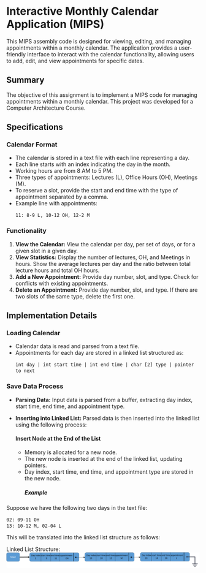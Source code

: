 # Interactive Monthly Calendar Application (MIPS)

This MIPS assembly code is designed for viewing, editing, and managing appointments within a monthly calendar. The application provides a user-friendly interface to interact with the calendar functionality, allowing users to add, edit, and view appointments for specific dates.

## Summary
The objective of this assignment is to implement a MIPS code for managing appointments within a monthly calendar. This project was developed for a Computer Architecture Course.

## Specifications
### Calendar Format
- The calendar is stored in a text file with each line representing a day.
- Each line starts with an index indicating the day in the month.
- Working hours are from 8 AM to 5 PM.
- Three types of appointments: Lectures (L), Office Hours (OH), Meetings (M).
- To reserve a slot, provide the start and end time with the type of appointment separated by a comma.
- Example line with appointments:
    ```
    11: 8-9 L, 10-12 OH, 12-2 M
    ```

### Functionality
1. **View the Calendar:** View the calendar per day, per set of days, or for a given slot in a given day.
2. **View Statistics:** Display the number of lectures, OH, and Meetings in hours. Show the average lectures per day and the ratio between total lecture hours and total OH hours.
3. **Add a New Appointment:** Provide day number, slot, and type. Check for conflicts with existing appointments.
4. **Delete an Appointment:** Provide day number, slot, and type. If there are two slots of the same type, delete the first one.

## Implementation Details

### Loading Calendar
- Calendar data is read and parsed from a text file.
- Appointments for each day are stored in a linked list structured as:
    ```
    int day | int start time | int end time | char [2] type | pointer to next
    ```

### Save Data Process
- **Parsing Data:** Input data is parsed from a buffer, extracting day index, start time, end time, and appointment type.
- **Inserting into Linked List:** Parsed data is then inserted into the linked list using the following process:

    #### Insert Node at the End of the List
    - Memory is allocated for a new node.
    - The new node is inserted at the end of the linked list, updating pointers.
    - Day index, start time, end time, and appointment type are stored in the new node.
      ##### Example
Suppose we have the following two days in the text file:
 ```
02: 09-11 OH
13: 10-12 M, 02-04 L
 ```
This will be translated into the linked list structure as follows:

Linked List Structure:
![Linked List](/pic/linkedlist.png)


